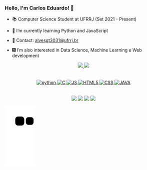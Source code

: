 ### Hello, I'm Carlos Eduardo! 👋

- 📚 Computer Science Student at UFRRJ (Set 2021 - Present)

- 🌱 I’m currently learning Python and JavaScript
- 📩 Contact: alvesgt3031@ufrrj.br
- 🎆 I’m also interested in Data Science, Machine Learning e Web development

<div align="center">
  <a href="https://github.com/CarlosAlves3031">
  <img height="180em" src="https://github-readme-stats.vercel.app/api?username=CarlosAlves3031&show_icons=true&theme=dracula&include_all_commits=true&count_private=true"/>
  <img height="180em" src="https://github-readme-stats.vercel.app/api/top-langs/?username=CarlosAlves3031&layout=compact&langs_count=8&theme=dracula&include_all_commits=true&count_private=true&custom_title=My%20Projects"/>
</div>
<br>
<br>
<div style="display: inline_block" align="center" <br>
  <img align="center" alt="python" height="30" width="40"
  src="https://cdn.jsdelivr.net/gh/devicons/devicon/icons/python/python-original.svg" />
  <img align="center" alt="C" height="30
  ![Snake animation](https://github.com/rafaballerini/rafaballerini/blob/output/github-contribution-grid-snake.svg)" width="40"
  src="https://cdn.jsdelivr.net/gh/devicons/devicon/icons/c/c-original.svg" />
  <img align="center" alt="JS" height="30" width="40"
  src="https://cdn.jsdelivr.net/gh/devicons/devicon/icons/javascript/javascript-original.svg" />
  <img align="center" alt="HTML5" height="30" width="40"
  src="https://cdn.jsdelivr.net/gh/devicons/devicon/icons/html5/html5-original.svg" />
  <img align="center" alt="CSS" height="30" width="40"
  src="https://cdn.jsdelivr.net/gh/devicons/devicon/icons/css3/css3-original.svg" />
  <img align="center" alt="JAVA" height="30" width="40"
  src="https://cdn.jsdelivr.net/gh/devicons/devicon/icons/java/java-original.svg" />  
</div>
<br>   
<br>
<div align="center">
<a href="https://www.instagram.com/carlosalves.303/" target="_blank"><img src="https://img.shields.io/badge/-Instagram-%23E4405F?style=for-the-badge&logo=instagram&logoColor=white" target="_blank"></a>
<a href="https://discord.com/users/466006494421319690" target="_blank"><img src="https://img.shields.io/badge/Discord-7289DA?style=for-the-badge&logo=discord&logoColor=white" target="_blank"></a> 
 <a href = "mailto:alvesgt3031@ufrrj.br"><img src="https://img.shields.io/badge/-Gmail-%23333?style=for-the-badge&logo=gmail&logoColor=white" target="_blank"></a>
 <a href="https://www.linkedin.com/in/carlos-eduardo-1a8562171" target="_blank"><img src="https://img.shields.io/badge/-LinkedIn-%230077B5?style=for-the-badge&logo=linkedin&logoColor=white" target="_blank"></a>
</div>

  ![Snake animation](https://github.com/rafaballerini/rafaballerini/blob/output/github-contribution-grid-snake.svg)
